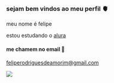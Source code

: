 ### sejam bem vindos ao meu perfil 🫀

meu nome é felipe


estou estudando o [alura](https://www.alura.com.br)

#### me chamem no email 📧

feliperodriguesdeamorim@gmail.com

![](https://media.tenor.com/1O4XGGsgQ_kAAAAC/meliodas.gif)
